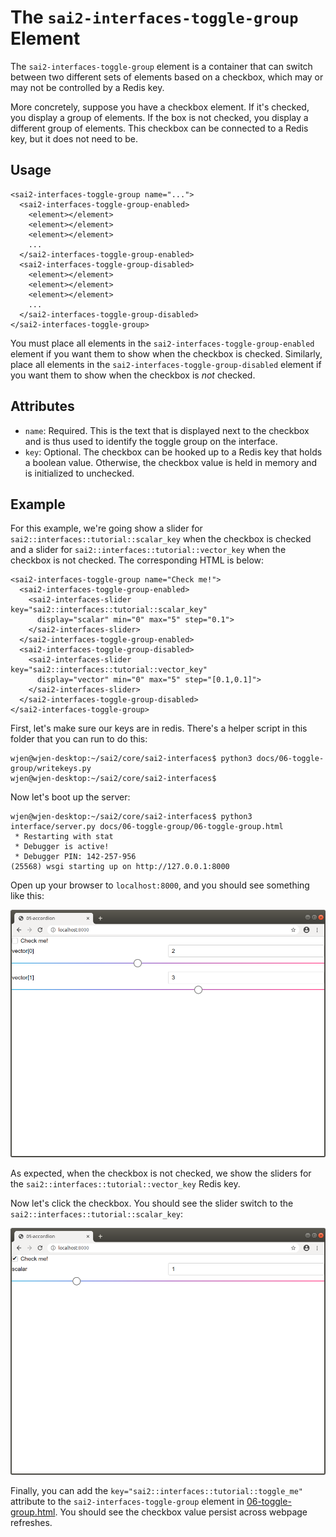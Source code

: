 The `sai2-interfaces-toggle-group` Element
==========================================
The `sai2-interfaces-toggle-group` element is a container that can switch between two different sets of elements based on a checkbox, which may or may not be controlled by a Redis key.

More concretely, suppose you have a checkbox element. If it's checked, you display a group of elements. If the box is not checked, you display a different group of elements. This checkbox can be connected to a Redis key, but it does not need to be.

## Usage
```
<sai2-interfaces-toggle-group name="...">
  <sai2-interfaces-toggle-group-enabled>
    <element></element>
    <element></element>
    <element></element>
    ...
  </sai2-interfaces-toggle-group-enabled>
  <sai2-interfaces-toggle-group-disabled>
    <element></element>
    <element></element>
    <element></element>
    ...
  </sai2-interfaces-toggle-group-disabled>
</sai2-interfaces-toggle-group>
```

You must place all elements in the `sai2-interfaces-toggle-group-enabled` element if you want them to show when the checkbox is checked. Similarly, place all elements in the `sai2-interfaces-toggle-group-disabled` element if you want them to show when the checkbox is *not* checked.

## Attributes
* `name`: Required. This is the text that is displayed next to the checkbox and is thus used to identify the toggle group on the interface.
* `key`: Optional. The checkbox can be hooked up to a Redis key that holds a boolean value. Otherwise, the checkbox value is held in memory and is initialized to unchecked.

## Example
For this example, we're going show a slider for `sai2::interfaces::tutorial::scalar_key` when the checkbox is checked and a slider for `sai2::interfaces::tutorial::vector_key` when the checkbox is not checked. The corresponding HTML is below:
```
<sai2-interfaces-toggle-group name="Check me!">
  <sai2-interfaces-toggle-group-enabled>
    <sai2-interfaces-slider key="sai2::interfaces::tutorial::scalar_key" 
      display="scalar" min="0" max="5" step="0.1">
    </sai2-interfaces-slider>
  </sai2-interfaces-toggle-group-enabled>
  <sai2-interfaces-toggle-group-disabled>
    <sai2-interfaces-slider key="sai2::interfaces::tutorial::vector_key" 
      display="vector" min="0" max="5" step="[0.1,0.1]">
    </sai2-interfaces-slider>
  </sai2-interfaces-toggle-group-disabled>
</sai2-interfaces-toggle-group>
```

First, let's make sure our keys are in redis. There's a helper script in this folder that you can run to do this:
```
wjen@wjen-desktop:~/sai2/core/sai2-interfaces$ python3 docs/06-toggle-group/writekeys.py 
wjen@wjen-desktop:~/sai2/core/sai2-interfaces$ 
```

Now let's boot up the server:
```
wjen@wjen-desktop:~/sai2/core/sai2-interfaces$ python3 interface/server.py docs/06-toggle-group/06-toggle-group.html 
 * Restarting with stat
 * Debugger is active!
 * Debugger PIN: 142-257-956
(25568) wsgi starting up on http://127.0.0.1:8000
```

Open up your browser to `localhost:8000`, and you should see something like this:

![toggle group initial](./toggle-group-initial.png)

As expected, when the checkbox is not checked, we show the sliders for the `sai2::interfaces::tutorial::vector_key` Redis key. 

Now let's click the checkbox. You should see the slider switch to the `sai2::interfaces::tutorial::scalar_key`:

![toggle group checked](./toggle-group-toggled.png)

Finally, you can add the `key="sai2::interfaces::tutorial::toggle_me"` attribute to the `sai2-interfaces-toggle-group` element in [06-toggle-group.html](./06-toggle-group.html). You should see the checkbox value persist across webpage refreshes.
